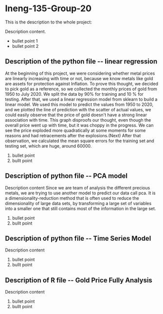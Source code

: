# Ineng-135-Group-20

This is the description to the whole project:

Description content.
* bullet point 1
* bullet point 2

## Description of the python file -- linear regression 
At the beginning of this project, we were considering whether metal prices are linearly 
increasing with time or not, because we know metals like gold are assets for protection against Inflation. To prove this thought, we decided to pick gold as a reference, so we collected the monthly prices of gold from 1950 to July 2020. We split the data by 90% for training and 10 % for testing.  After that, we used a linear regression model from sklearn to build a linear model. We used this model to predict the values from 1950 to 2020,  and we plotted the line of prediction with the scatter of actual values, we could easily observe that the price of gold doesn't have a strong linear association with time. This graph disproofs our thought, even though the overall price went up with time, but it was choppy in the progress. We can see the price exploded more quadratically at some moments for some reasons and had retracements after the explosions.(Next) After that observation, we calculated  the mean square errors for the training set and testing set, which are huge, around 60000. 


1. bullet point
2. bullt point

## Description of python file -- PCA model
Description content
Since we are team of analysis the different precious metals, we are trying to use another model to predict our data call pca. It is a dimensionality-reduction method that is often used to reduce the dimensionality of large data sets, by transforming a large set of variables into a smaller one that still contains most of the information in the large set.
1. bullet point
2. bullt point

## Description of python file -- Time Series Model
Description content

1. bullet point
2. bullt point

## Description of R file -- Gold Price Fully Analysis
Description content

1. bullet point
2. bullt point
